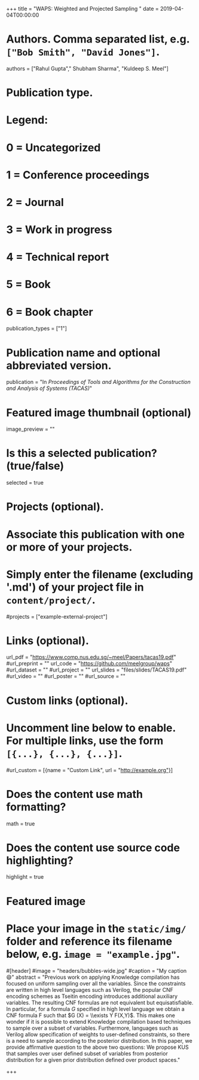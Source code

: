 +++
title = "WAPS: Weighted and Projected Sampling "
date = 2019-04-04T00:00:00

# Authors. Comma separated list, e.g. `["Bob Smith", "David Jones"]`.
authors = ["Rahul Gupta"," Shubham Sharma", "Kuldeep S. Meel"]

# Publication type.
# Legend:
# 0 = Uncategorized
# 1 = Conference proceedings
# 2 = Journal
# 3 = Work in progress
# 4 = Technical report
# 5 = Book
# 6 = Book chapter
publication_types = ["1"]

# Publication name and optional abbreviated version.
publication = "In *Proceedings of Tools and Algorithms for the Construction and Analysis of Systems (TACAS)*"


# Featured image thumbnail (optional)
image_preview = ""

# Is this a selected publication? (true/false)
selected = true

# Projects (optional).
#   Associate this publication with one or more of your projects.
#   Simply enter the filename (excluding '.md') of your project file in `content/project/`.
#projects = ["example-external-project"]


# Links (optional).
url_pdf = "https://www.comp.nus.edu.sg/~meel/Papers/tacas19.pdf"
#url_preprint = ""
url_code = "https://github.com/meelgroup/waps"
#url_dataset = ""
#url_project = ""
url_slides = "files/slides/TACAS19.pdf"
#url_video = ""
#url_poster = ""
#url_source = ""

# Custom links (optional).
#   Uncomment line below to enable. For multiple links, use the form `[{...}, {...}, {...}]`.
#url_custom = [{name = "Custom Link", url = "http://example.org"}]

# Does the content use math formatting?
math = true

# Does the content use source code highlighting?
highlight = true

# Featured image
# Place your image in the `static/img/` folder and reference its filename below, e.g. `image = "example.jpg"`.
#[header]
#image = "headers/bubbles-wide.jpg"
#caption = "My caption :smile:"
abstract = "Previous work on applying Knowledge compilation has focused on uniform sampling over all the variables. Since the constraints are written in high level languages such as Verilog, the popular CNF encoding schemes as Tseitin encoding introduces additional auxiliary variables. The resulting CNF formulas are not equivalent but equisatisfiable. In particular, for a formula $G$ specified in high level language we obtain a CNF formula F such that $G (X) = \\exists Y F(X,Y)$. This makes one wonder if it is possible to extend Knowledge compilation based techniques to sample over a subset of variables. Furthermore, languages such as Verilog allow specification of weights to user-defined constraints, so there is a need to sample according to the posterior distribution. In this paper, we provide affirmative question to the above two questions: We propose KUS that samples over user defined subset of variables from posterior distribution for a given prior distribution defined over product spaces."

+++
